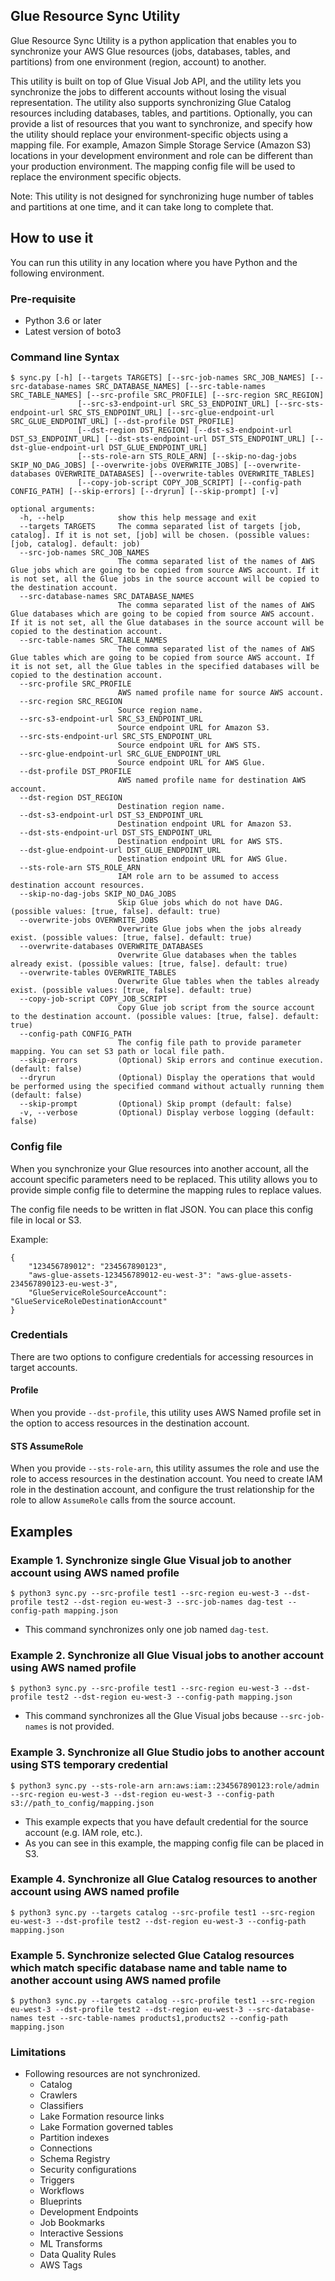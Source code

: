 ## Glue Resource Sync Utility

Glue Resource Sync Utility is a python application that enables you to synchronize your AWS Glue resources (jobs, databases, tables, and partitions) from one environment (region, account) to another.

This utility is built on top of Glue Visual Job API, and the utility lets you synchronize the jobs to different accounts without losing the visual representation. 
The utility also supports synchronizing Glue Catalog resources including databases, tables, and partitions.
Optionally, you can provide a list of resources that you want to synchronize, and specify how the utility should replace your environment-specific objects using a mapping file. For example, Amazon Simple Storage Service (Amazon S3) locations in your development environment and role can be different than your production environment. The mapping config file will be used to replace the environment specific objects.

Note: This utility is not designed for synchronizing huge number of tables and partitions at one time, and it can take long to complete that.

## How to use it

You can run this utility in any location where you have Python and the following environment.

### Pre-requisite
* Python 3.6 or later
* Latest version of boto3

### Command line Syntax
```
$ sync.py [-h] [--targets TARGETS] [--src-job-names SRC_JOB_NAMES] [--src-database-names SRC_DATABASE_NAMES] [--src-table-names SRC_TABLE_NAMES] [--src-profile SRC_PROFILE] [--src-region SRC_REGION]
               [--src-s3-endpoint-url SRC_S3_ENDPOINT_URL] [--src-sts-endpoint-url SRC_STS_ENDPOINT_URL] [--src-glue-endpoint-url SRC_GLUE_ENDPOINT_URL] [--dst-profile DST_PROFILE]
               [--dst-region DST_REGION] [--dst-s3-endpoint-url DST_S3_ENDPOINT_URL] [--dst-sts-endpoint-url DST_STS_ENDPOINT_URL] [--dst-glue-endpoint-url DST_GLUE_ENDPOINT_URL]
               [--sts-role-arn STS_ROLE_ARN] [--skip-no-dag-jobs SKIP_NO_DAG_JOBS] [--overwrite-jobs OVERWRITE_JOBS] [--overwrite-databases OVERWRITE_DATABASES] [--overwrite-tables OVERWRITE_TABLES]
               [--copy-job-script COPY_JOB_SCRIPT] [--config-path CONFIG_PATH] [--skip-errors] [--dryrun] [--skip-prompt] [-v]

optional arguments:
  -h, --help            show this help message and exit
  --targets TARGETS     The comma separated list of targets [job, catalog]. If it is not set, [job] will be chosen. (possible values: [job, catalog]. default: job)
  --src-job-names SRC_JOB_NAMES
                        The comma separated list of the names of AWS Glue jobs which are going to be copied from source AWS account. If it is not set, all the Glue jobs in the source account will be copied to the destination account.
  --src-database-names SRC_DATABASE_NAMES
                        The comma separated list of the names of AWS Glue databases which are going to be copied from source AWS account. If it is not set, all the Glue databases in the source account will be copied to the destination account.
  --src-table-names SRC_TABLE_NAMES
                        The comma separated list of the names of AWS Glue tables which are going to be copied from source AWS account. If it is not set, all the Glue tables in the specified databases will be copied to the destination account.
  --src-profile SRC_PROFILE
                        AWS named profile name for source AWS account.
  --src-region SRC_REGION
                        Source region name.
  --src-s3-endpoint-url SRC_S3_ENDPOINT_URL
                        Source endpoint URL for Amazon S3.
  --src-sts-endpoint-url SRC_STS_ENDPOINT_URL
                        Source endpoint URL for AWS STS.
  --src-glue-endpoint-url SRC_GLUE_ENDPOINT_URL
                        Source endpoint URL for AWS Glue.
  --dst-profile DST_PROFILE
                        AWS named profile name for destination AWS account.
  --dst-region DST_REGION
                        Destination region name.
  --dst-s3-endpoint-url DST_S3_ENDPOINT_URL
                        Destination endpoint URL for Amazon S3.
  --dst-sts-endpoint-url DST_STS_ENDPOINT_URL
                        Destination endpoint URL for AWS STS.
  --dst-glue-endpoint-url DST_GLUE_ENDPOINT_URL
                        Destination endpoint URL for AWS Glue.
  --sts-role-arn STS_ROLE_ARN
                        IAM role arn to be assumed to access destination account resources.
  --skip-no-dag-jobs SKIP_NO_DAG_JOBS
                        Skip Glue jobs which do not have DAG. (possible values: [true, false]. default: true)
  --overwrite-jobs OVERWRITE_JOBS
                        Overwrite Glue jobs when the jobs already exist. (possible values: [true, false]. default: true)
  --overwrite-databases OVERWRITE_DATABASES
                        Overwrite Glue databases when the tables already exist. (possible values: [true, false]. default: true)
  --overwrite-tables OVERWRITE_TABLES
                        Overwrite Glue tables when the tables already exist. (possible values: [true, false]. default: true)
  --copy-job-script COPY_JOB_SCRIPT
                        Copy Glue job script from the source account to the destination account. (possible values: [true, false]. default: true)
  --config-path CONFIG_PATH
                        The config file path to provide parameter mapping. You can set S3 path or local file path.
  --skip-errors         (Optional) Skip errors and continue execution. (default: false)
  --dryrun              (Optional) Display the operations that would be performed using the specified command without actually running them (default: false)
  --skip-prompt         (Optional) Skip prompt (default: false)
  -v, --verbose         (Optional) Display verbose logging (default: false)
```

### Config file
When you synchronize your Glue resources into another account, all the account specific parameters need to be replaced.
This utility allows you to provide simple config file to determine the mapping rules to replace values.

The config file needs to be written in flat JSON. You can place this config file in local or S3.

Example:
```
{
    "123456789012": "234567890123",
    "aws-glue-assets-123456789012-eu-west-3": "aws-glue-assets-234567890123-eu-west-3",
    "GlueServiceRoleSourceAccount": "GlueServiceRoleDestinationAccount"
}
```


### Credentials
There are two options to configure credentials for accessing resources in target accounts.

#### Profile

When you provide `--dst-profile`, this utility uses AWS Named profile set in the option to access resources in the destination account.

#### STS AssumeRole

When you provide `--sts-role-arn`, this utility assumes the role and use the role to access resources in the destination account.
You need to create IAM role in the destination account, and configure the trust relationship for the role to allow `AssumeRole` calls from the source account.

## Examples

### Example 1. Synchronize single Glue Visual job to another account using AWS named profile
```
$ python3 sync.py --src-profile test1 --src-region eu-west-3 --dst-profile test2 --dst-region eu-west-3 --src-job-names dag-test --config-path mapping.json
```
* This command synchronizes only one job named `dag-test`.

### Example 2. Synchronize all Glue Visual jobs to another account using AWS named profile
```
$ python3 sync.py --src-profile test1 --src-region eu-west-3 --dst-profile test2 --dst-region eu-west-3 --config-path mapping.json
```
* This command synchronizes all the Glue Visual jobs because `--src-job-names` is not provided.

### Example 3. Synchronize all Glue Studio jobs to another account using STS temporary credential
```
$ python3 sync.py --sts-role-arn arn:aws:iam::234567890123:role/admin --src-region eu-west-3 --dst-region eu-west-3 --config-path s3://path_to_config/mapping.json
```
* This example expects that you have default credential for the source account (e.g. IAM role, etc.).
* As you can see in this example, the mapping config file can be placed in S3.

### Example 4. Synchronize all Glue Catalog resources to another account using AWS named profile
```
$ python3 sync.py --targets catalog --src-profile test1 --src-region eu-west-3 --dst-profile test2 --dst-region eu-west-3 --config-path mapping.json
```

### Example 5. Synchronize selected Glue Catalog resources which match specific database name and table name to another account using AWS named profile
```
$ python3 sync.py --targets catalog --src-profile test1 --src-region eu-west-3 --dst-profile test2 --dst-region eu-west-3 --src-database-names test --src-table-names products1,products2 --config-path mapping.json
```

### Limitations
* Following resources are not synchronized.
  * Catalog
  * Crawlers
  * Classifiers
  * Lake Formation resource links
  * Lake Formation governed tables
  * Partition indexes
  * Connections
  * Schema Registry
  * Security configurations
  * Triggers
  * Workflows
  * Blueprints
  * Development Endpoints
  * Job Bookmarks
  * Interactive Sessions
  * ML Transforms
  * Data Quality Rules
  * AWS Tags
